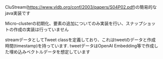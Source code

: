 CluStream(https://www.vldb.org/conf/2003/papers/S04P02.pdf)の簡易的なjava実装です

Micro-clusterの初期化、要素の追加についてのみ実装を行い、スナップショットの作成の実装は行っていません

streamデータとしてTweet classを定義しており、これはtweetのデータと作成時間(timestamp)を持っています. tweetデータはOpenAI Embedding等で作成した埋め込みベクトルデータを想定しています
